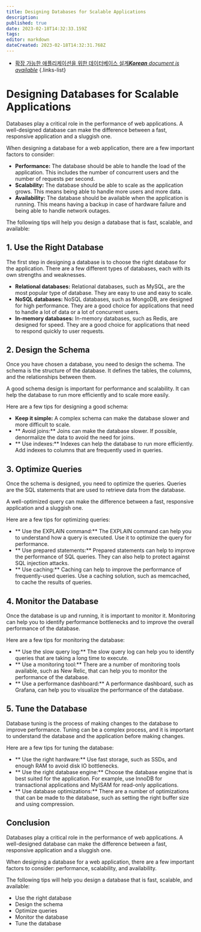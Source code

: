 ```yaml
---
title: Designing Databases for Scalable Applications
description: 
published: true
date: 2023-02-18T14:32:33.159Z
tags: 
editor: markdown
dateCreated: 2023-02-18T14:32:31.768Z
---
```


- [확장 가능한 애플리케이션을 위한 데이터베이스 설계***Korean** document is available*](/ko/Knowledge-base/Backend/designing-databases-for-scalable-applications)
{.links-list}


# Designing Databases for Scalable Applications

Databases play a critical role in the performance of web applications. A well-designed database can make the difference between a fast, responsive application and a sluggish one.

When designing a database for a web application, there are a few important factors to consider:

- **Performance:** The database should be able to handle the load of the application. This includes the number of concurrent users and the number of requests per second.
- **Scalability:** The database should be able to scale as the application grows. This means being able to handle more users and more data.
- **Availability:** The database should be available when the application is running. This means having a backup in case of hardware failure and being able to handle network outages.

The following tips will help you design a database that is fast, scalable, and available:

## 1. Use the Right Database

The first step in designing a database is to choose the right database for the application. There are a few different types of databases, each with its own strengths and weaknesses.

- **Relational databases:** Relational databases, such as MySQL, are the most popular type of database. They are easy to use and easy to scale.
- **NoSQL databases:** NoSQL databases, such as MongoDB, are designed for high performance. They are a good choice for applications that need to handle a lot of data or a lot of concurrent users.
- **In-memory databases:** In-memory databases, such as Redis, are designed for speed. They are a good choice for applications that need to respond quickly to user requests.

## 2. Design the Schema

Once you have chosen a database, you need to design the schema. The schema is the structure of the database. It defines the tables, the columns, and the relationships between them.

A good schema design is important for performance and scalability. It can help the database to run more efficiently and to scale more easily.

Here are a few tips for designing a good schema:

- **Keep it simple:** A complex schema can make the database slower and more difficult to scale.
- ** Avoid joins:** Joins can make the database slower. If possible, denormalize the data to avoid the need for joins.
- ** Use indexes:** Indexes can help the database to run more efficiently. Add indexes to columns that are frequently used in queries.

## 3. Optimize Queries

Once the schema is designed, you need to optimize the queries. Queries are the SQL statements that are used to retrieve data from the database.

A well-optimized query can make the difference between a fast, responsive application and a sluggish one.

Here are a few tips for optimizing queries:

- ** Use the EXPLAIN command:** The EXPLAIN command can help you to understand how a query is executed. Use it to optimize the query for performance.
- ** Use prepared statements:** Prepared statements can help to improve the performance of SQL queries. They can also help to protect against SQL injection attacks.
- ** Use caching:** Caching can help to improve the performance of frequently-used queries. Use a caching solution, such as memcached, to cache the results of queries.

## 4. Monitor the Database

Once the database is up and running, it is important to monitor it. Monitoring can help you to identify performance bottlenecks and to improve the overall performance of the database.

Here are a few tips for monitoring the database:

- ** Use the slow query log:** The slow query log can help you to identify queries that are taking a long time to execute.
- ** Use a monitoring tool:** There are a number of monitoring tools available, such as New Relic, that can help you to monitor the performance of the database.
- ** Use a performance dashboard:** A performance dashboard, such as Grafana, can help you to visualize the performance of the database.

## 5. Tune the Database

Database tuning is the process of making changes to the database to improve performance. Tuning can be a complex process, and it is important to understand the database and the application before making changes.

Here are a few tips for tuning the database:

- ** Use the right hardware:** Use fast storage, such as SSDs, and enough RAM to avoid disk IO bottlenecks.
- ** Use the right database engine:** Choose the database engine that is best suited for the application. For example, use InnoDB for transactional applications and MyISAM for read-only applications.
- ** Use database optimizations:** There are a number of optimizations that can be made to the database, such as setting the right buffer size and using compression.

## Conclusion

Databases play a critical role in the performance of web applications. A well-designed database can make the difference between a fast, responsive application and a sluggish one.

When designing a database for a web application, there are a few important factors to consider: performance, scalability, and availability.

The following tips will help you design a database that is fast, scalable, and available:

- Use the right database
- Design the schema
- Optimize queries
- Monitor the database
- Tune the database